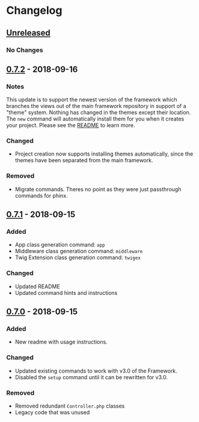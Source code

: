 # Changelog

## [Unreleased]
### No Changes

## [0.7.2] - 2018-09-16
### Notes
This update is to support the newest version of the framework which branches the views out of the main framework repository in support of a "theme" system.  Nothing has changed in the themes except their location.  The `new` command will automatically install them for you when it creates your project.  Please see the [README](https://github.com/dappur/dapp#new) to learn more.

### Changed
- Project creation now supports installing themes automatically, since the themes have been separated from the main framework.

### Removed
- Migrate commands.  Theres no point as they were just passthrough commands for phinx.

## [0.7.1] - 2018-09-15
### Added
- App class generation command: `app`
- Middleware class generation command: `middleware`
- Twig Extension class generation command: `twigex`

### Changed
- Updated README
- Updated command hints and instructions

## [0.7.0] - 2018-09-15
### Added
- New readme with usage instructions.

### Changed
- Updated existing commands to work with v3.0 of the Framework.
- Disabled the `setup` command until it can be rewritten for v3.0.

### Removed
- Removed redundant `Controller.php` classes
- Legacy code that was unused


[Unreleased]: https://github.com/dappur/dapp/compare/v0.7.2...HEAD
[0.7.2]: https://github.com/dappur/dapp/compare/v0.7.1...v0.7.2
[0.7.1]: https://github.com/dappur/dapp/compare/v0.7.0...v0.7.1
[0.7.0]: https://github.com/dappur/dapp/tree/v0.7.0